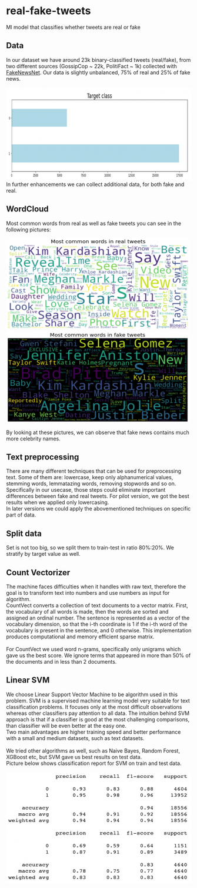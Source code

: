 # real-fake-tweets
Ml model that classifies whether tweets are real or fake

## Data
In our dataset we have around 23k binary-classified tweets (real/fake), from two different sources (GossipCop ~ 22k, PolitiFact ~ 1k) collected with [FakeNewsNet](https://github.com/KaiDMML/FakeNewsNet).
Our data is slightly unbalanced, 75% of real and 25% of fake news.
<br/><br/> <img src="https://github.com/VladimirLukovic/real-fake-tweets/blob/main/pictures/Target value plot.png" width="700" height="250">
<br/> In further enhancements we can collect additional data, for both fake and real.

## WordCloud
Most common words from real as well as fake tweets you can see in the following pictures:
<br/>
<p float="left">
  <img src="https://github.com/VladimirLukovic/real-fake-tweets/blob/main/pictures/Most common words - real.png" width="500" height="250" />
  <img src="https://github.com/VladimirLukovic/real-fake-tweets/blob/main/pictures/Most common words - fake.png" width="500" height="250" /> 
</p>
By looking at these pictures, we can observe that fake news contains much more celebrity names.

## Text preprocessing
There are many different techniques that can be used for preprocessing text. Some of them are: lowercase, keep only alphanumerical values, stemming words, lemmatazing words, removing stopwords and so on.
Specifically in our usecase, those steps could eliminate important differences between fake and real tweets. For pilot version, we got the best results when we applied only lowercasing.
<br/>In later versions we could apply the abovementioned techniques on specific part of data.

## Split data
Set is not too big, so we split them to train-test in ratio 80%:20%. We stratify by target value as well.

## Count Vectorizer
The machine faces difficulties when it handles with raw text, therefore the goal is to transform text into numbers and use numbers as input for algorithm.<br/>
CountVect converts a collection of text documents to a vector matrix. 
First, the vocabulary of all words is made, then the words are sorted and assigned an ordinal number.
The sentence is represented as a vector of the vocabulary dimension, so that the i-th coordinate is 1 if the i-th word of the vocabulary is present in the sentence, and 0 otherwise.
This implementation produces computational and memory efficient sparse matrix.<br/><br/>
For CountVect we used word n-grams, specifically only unigrams which gave us the best score. We ignore terms that appeared in more than 50% of the documents and in less than 2 documents.

## Linear SVM
We choose Linear Support Vector Machine to be algorithm used in this problem. SVM is a supervised machine learning model very suitable for text classification problems.
It focuses only at the most difficult observations whereas other classifiers pay attention to all data.
The intuition behind SVM approach is that if a classifier is good at the most challenging comparisons, than classifier will be even better at the easy one.
<br/>Two main advantages are higher training speed and better performance with a small and medium datasets, such as text datasets. 
<br/><br/>We tried other algorithms as well, such as Naive Bayes, Random Forest, XGBoost etc, but SVM gave us best results on test data.
<br/>Picture below shows classification report for SVM on train and test data.
<br/><br/> <img src="https://github.com/VladimirLukovic/real-fake-tweets/blob/main/pictures/SVM_classification_report.png" width="600" height="300">
